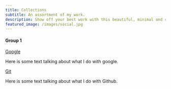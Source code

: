 ```yaml
---
title: Collections
subtitle: An assortment of my work.
description: Show off your best work with this beautiful, minimal and customizable portfolio theme.
featured_image: /images/social.jpg
---
```


#### Group 1
<a href="https://www.google.com" target="_blank" rel="noopener noreferrer">Google</a>

Here is some text talking about what I do with google.

<a href="https://www.google.com" target="_blank" rel="noopener noreferrer">Git</a>

Here is some text talking about what I do with Github.
